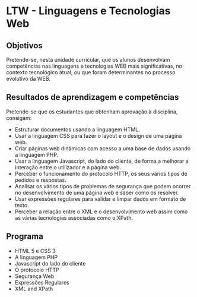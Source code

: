 # LTW - Linguagens e Tecnologias Web

## Objetivos
Pretende-se, nesta unidade curricular, que os alunos desenvolvam competências nas linguagens e tecnologias WEB mais significativas, no contexto tecnológico atual, ou que foram determinantes no processo evolutivo da WEB.

## Resultados de aprendizagem e competências
Pretende-se que os estudantes que obtenham aprovação à disciplina, consigam:

<ul>
  <li>Estruturar documentos usando a linguagem HTML.</li>
  <li>Usar a linguagem CSS para fazer o layout e o design de uma página web.</li>
  <li>Criar páginas web dinâmicas com acesso a uma base de dados usando a linguagem PHP.</li>
  <li>Usar a linguagem Javascript, do lado do cliente, de forma a melhorar a interação entre o utilizador e a página web.</li>
  <li>Perceber o funcionamento do protocolo HTTP, os seus vários tipos de pedidos e respostas.</li>
  <li>Analisar os vários tipos de problemas de segurança que podem ocorrer no desenvolvimento de uma página web e saber como os resolver.</li>
  <li>Usar expressões regulares para validar e limpar dados em formato de texto.</li>
  <li>Perceber a relação entre o XML e o desenvolvimento web assim como as várias tecnologias associadas como o XPath.</li>
</ul>

## Programa
<ul>
  <li>HTML 5 e CSS 3</li>
  <li>A linguagem PHP</li>
  <li>Javascript do lado do cliente</li>
  <li>O protocolo HTTP</li>
  <li>Segurança Web</li>
  <li>Expressões Regulares</li>
  <li>XML and XPath</li>
</ul>
